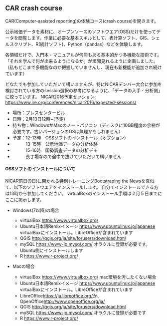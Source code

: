 ## CAR crash course

CAR(Computer-assisted reporting)の体験コース(crash course)を開きます。

公示地価データを素材に、オープンソースのソフトウエア(OSS)だけを使ってデータを閲覧します。作業に必要な基本スキルとして、表計算ソフト、GIS、シェルスクリプト、R(統計ソフト)、Python（pandas）などを体験します。

各領域だけで、入門本・マニュアルが何冊もある基本的かつ多機能な技術です。「それを学んで何が出来るようになるか」が垣間見れるように企画しました。（私もどこまで多機能なのか把握していませんし、現在も新機能が追加され続けています）

どなたでも参加していただいて構いませんが、特にNICARデンバー大会に参加を検討されている方のsession選択の参考になるように、「データの入手・分析側」に絞っています。
NICAR2016予定セッション: <https://www.ire.org/conferences/nicar2016/expected-sessions/>

* 場所：プレスセンタービル
* 日時：2月13日12時~(予定)
* 持ち物：WindowsかMacのノートパソコン（ディスクに10GB程度の余裕が必要です。古いバージョンのOSは無理かもしれません）
* 予定：12-13時　OSSソフトのインストール（オプション）
* 　　　13-15時　公示地価データの分析体験
* 　　　15-16時　国勢調査データの分析デモ
* 　　　長丁場なので途中で抜けていただいて構いません

#### OSSソフトのインストールについて

NICAR前日(9日)に開かれる特別トレーニングBootstraping the Newsを真似て、以下のソフトウエアをインストールします。
自分でインストールできる方は13時から参加してください。
virtualBoxのインストール手順は２月５日までにここに掲示します。

* Windows(7以降)の場合
  * virtualBox <https://www.virtualbox.org/>
  * Ubuntu日本語Remixイメージ <https://www.ubuntulinux.jp/japanese> virtualBoxにインストール。LibreOfficeが含まれています
  * QGIS <http://qgis.org/ja/site/forusers/download.html>
  * mySQL <https://www-jp.mysql.com/> オラクルに登録が必要です。Ubuntu側にインストールします
  * R <https://www.r-project.org/>

* Macの場合
  * virtualBox <https://www.virtualbox.org/> mac環境を汚したくない場合
  * Ubuntu日本語Remixイメージ <https://www.ubuntulinux.jp/japanese> virtualBoxにインストール。LibreOfficeが含まれています
  * LibreOffice<https://ja.libreoffice.org/>か、OpenOffice<http://www.openoffice.org/ja/>
  * QGIS <http://qgis.org/ja/site/forusers/download.html>
  * mySQL <https://www-jp.mysql.com/> オラクルに登録が必要です
  * R <https://www.r-project.org/>

